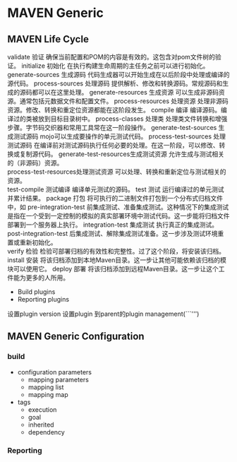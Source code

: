 # MAVEN Generic
## MAVEN Life Cycle
validate	验证	确保当前配置和POM的内容是有效的。这包含对pom文件树的验证。
initialize	初始化	在执行构建生命周期的主任务之前可以进行初始化。
generate-sources	生成源码	代码生成器可以开始生成在以后阶段中处理或编译的源代码。
process-sources	处理源码	提供解析、修改和转换源码。常规源码和生成的源码都可以在这里处理。
generate-resources	生成资源	可以生成非源码资源。通常包括元数据文件和配置文件。
process-resources	处理资源	处理非源码资源。修改、转换和重定位资源都能在这阶段发生。
compile	编译	编译源码。编译过的类被放到目标目录树中。
process-classes	处理类	处理类文件转换和增强步骤。字节码交织器和常用工具常在这一阶段操作。
generate-test-sources	生成测试源码	mojo可以生成要操作的单元测试代码。
process-test-sources	处理测试源码	在编译前对测试源码执行任何必要的处理。在这一阶段，可以修改、转换或复制源代码。
generate-test-resources生成测试资源	允许生成与测试相关的（非源码）资源。	
process-test-resources处理测试资源	可以处理、转换和重新定位与测试相关的资源。	
test-compile	测试编译	编译单元测试的源码。
test	测试	运行编译过的单元测试并累计结果。
package	打包	将可执行的二进制文件打包到一个分布式归档文件中，如
pre-integration-test	前集成测试、准备集成测试。这种情况下的集成测试是指在一个受到一定控制的模拟的真实部署环境中测试代码。这一步能将归档文件部署到一个服务器上执行。	
integration-test	集成测试	执行真正的集成测试。
post-integration-test	后集成测试、解除集成测试准备。这一步涉及测试环境重置或重新初始化。	
verify	检验	检验可部署归档的有效性和完整性。过了这个阶段，将安装该归档。
install	安装	将该归档添加到本地Maven目录。这一步让其他可能依赖该归档的模块可以使用它。
deploy	部署	将该归档添加到远程Maven目录。这一步让这个工件能为更多的人所用。

- Build plugins
- Reporting plugins

设置plugin version
设置plugin 到parent的plugin management(```<pluginManagement/>''')

## MAVEN Generic Configuration
### build
- configuration parameters
    * mapping parameters
    * mapping list
    * mapping map
- tags
    * execution
    * goal
    * inherited
    * dependency

### Reporting

